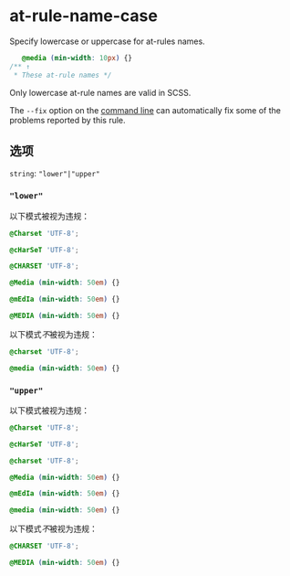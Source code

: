 # at-rule-name-case

Specify lowercase or uppercase for at-rules names.

```css
   @media (min-width: 10px) {}
/** ↑
 * These at-rule names */
```

Only lowercase at-rule names are valid in SCSS.

The `--fix` option on the [command line](../../../docs/user-guide/cli.md#autofixing-errors) can automatically fix some of the problems reported by this rule.

## 选项

`string`: `"lower"|"upper"`

### `"lower"`

以下模式被视为违规：

```css
@Charset 'UTF-8';
```

```css
@cHarSeT 'UTF-8';
```

```css
@CHARSET 'UTF-8';
```

```css
@Media (min-width: 50em) {}
```

```css
@mEdIa (min-width: 50em) {}
```

```css
@MEDIA (min-width: 50em) {}
```

以下模式*不*被视为违规：

```css
@charset 'UTF-8';
```

```css
@media (min-width: 50em) {}
```

### `"upper"`

以下模式被视为违规：

```css
@Charset 'UTF-8';
```

```css
@cHarSeT 'UTF-8';
```

```css
@charset 'UTF-8';
```

```css
@Media (min-width: 50em) {}
```

```css
@mEdIa (min-width: 50em) {}
```

```css
@media (min-width: 50em) {}
```

以下模式*不*被视为违规：

```css
@CHARSET 'UTF-8';
```

```css
@MEDIA (min-width: 50em) {}
```
